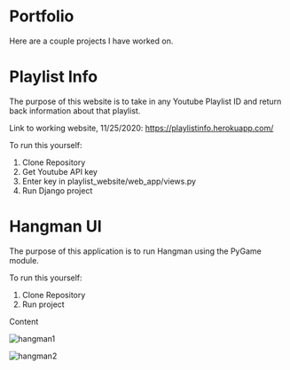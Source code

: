# Portfolio

Here are a couple projects I have worked on.

# Playlist Info 

The purpose of this website is to take in any Youtube Playlist ID and return back information about that playlist.

Link to working website, 11/25/2020:
https://playlistinfo.herokuapp.com/


To run this yourself:
1. Clone Repository
2. Get Youtube API key
3. Enter key in playlist_website/web_app/views.py
4. Run Django project


# Hangman UI

The purpose of this application is to run Hangman using the PyGame module.

To run this yourself:
1. Clone Repository
2. Run project

Content

![hangman1](https://user-images.githubusercontent.com/23545060/101965521-ce449b00-3bc9-11eb-956d-f84a22fb2e89.png)


![hangman2](https://user-images.githubusercontent.com/23545060/101965566-f7fdc200-3bc9-11eb-95c0-846ef259137d.png)
